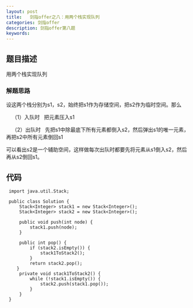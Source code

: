 ```yaml
---
layout: post
title:   剑指offer之八：用两个栈实现队列
categories: 剑指offer
description: 剑指offer第八题
keywords: 
---
```



## 题目描述

用两个栈实现队列

### 解题思路

设这两个栈分别为s1，s2，始终把s1作为存储空间，把s2作为临时空间。那么

    （1）入队时   把元素压入s1

    （2）出队时   先把s1中除最底下所有元素都倒入s2，然后弹出s1的唯一元素，再把s2中所有元素倒回s1

可以看出s2是一个辅助空间，这样做每次出队时都要先将元素从s1倒入s2，然后再从s2倒回s1。

## 代码



	 import java.util.Stack;

	 public class Solution {
	     Stack<Integer> stack1 = new Stack<Integer>();
	     Stack<Integer> stack2 = new Stack<Integer>();
	     
	     public void push(int node) {
	         stack1.push(node);
	     }
	     
	     public int pop() {
	         if (stack2.isEmpty()) {
	             stack1ToStack2();
	         }
	         return stack2.pop();
	    }
	     private void stack1ToStack2() {
	         while (!stack1.isEmpty()) {
	             stack2.push(stack1.pop());
	         }
	     }
	 }